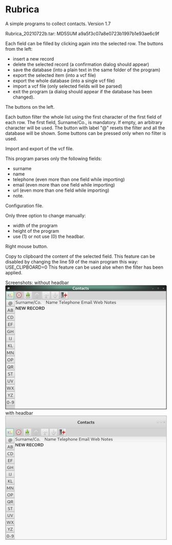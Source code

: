 # Rubrica
A simple programs to collect contacts. Version 1.7

Rubrica_20210722b.tar: MD5SUM a9a5f3c07a8e0723b1997b1e93ae6c9f

Each field can be filled by clicking again into the selected row.
The buttons from the left:
- insert a new record
- delete the selected record (a confirmation dialog should appear)
- save the database (into a plain text in the same folder of the program)
- export the selected item (into a vcf file)
- export the whole database (into a single vcf file)
- import a vcf file (only selected fields will be parsed)
- exit the program (a dialog should appear if the database has been changed).


The buttons on the left.

Each button filter the whole list using the first character of the first field of each row.
The first field, Surname/Co., is mandatory. If empty, an arbitrary character will be used.
The button with label "@" resets the filter and all the database will be shown.
Some buttons can be pressed only when no filter is used.


Import and export of the vcf file.

This program parses only the following fields:
- surname
- name
- telephone (even more than one field while importing)
- email (even more than one field while importing)
- url (even more than one field while importing)
- note.


Configuration file.

Only three option to change manually:
- width of the program
- height of the program
- use (1) or not use (0) the headbar.


Right mouse button.

Copy to clipboard the content of the selected field.
This feature can be disabled by changing the line 59 of the main program this way:
USE_CLIPBOARD=0
This feature can be used alse when the filter has been applied.

Screenshots:
without headbar
![My image](https://github.com/frank038/Rubrica/blob/master/Image1.png)
with headbar
![My image](https://github.com/frank038/Rubrica/blob/master/Image2.png)
